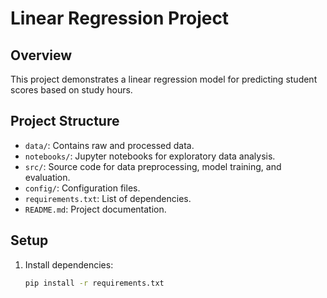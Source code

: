# Linear Regression Project

## Overview

This project demonstrates a linear regression model for predicting student scores based on study hours.

## Project Structure

- `data/`: Contains raw and processed data.
- `notebooks/`: Jupyter notebooks for exploratory data analysis.
- `src/`: Source code for data preprocessing, model training, and evaluation.
- `config/`: Configuration files.
- `requirements.txt`: List of dependencies.
- `README.md`: Project documentation.

## Setup

1. Install dependencies:
   ```bash
   pip install -r requirements.txt
